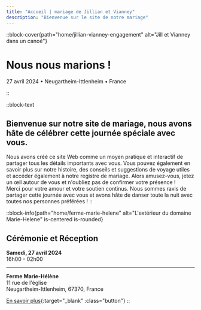 ```yaml
---
title: "Accueil | mariage de Jillian et Vianney"
description: "Bienvenue sur le site de notre mariage"
---
```


::block-cover{path="home/jillian-vianney-engagement" alt="Jill et Vianney dans un canoé"}

# Nous nous marions !

27 avril 2024 • Neugartheim-Ittlenheim • France

::

::block-text

## Bienvenue sur notre site de mariage, nous avons hâte de célébrer cette journée spéciale avec vous.

Nous avons créé ce site Web comme un moyen pratique et interactif de partager tous les détails importants avec vous.
Vous pouvez également en savoir plus sur notre histoire, des conseils et suggestions de voyage utiles et accéder également à notre registre de mariage.
Alors amusez-vous, jetez un œil autour de vous et n'oubliez pas de confirmer votre présence !\
Merci pour votre amour et votre soutien continus. Nous sommes ravis de partager cette journée avec vous et avons hâte de danser toute la nuit avec toutes nos personnes préférées !
::

::block-info{path="home/ferme-marie-helene" alt="L'extérieur du domaine Marie-Helene" is-centered is-rounded}

## Cérémonie et Réception

**Samedi, 27 avril 2024** \
16h00 - 02h00

---

**Ferme Marie-Hélène** \
11 rue de l'église \
Neugartheim-Ittlenheim, 67370, France

[En savoir plus](/fr/venue){:target="\_blank" :class="button"}
::
